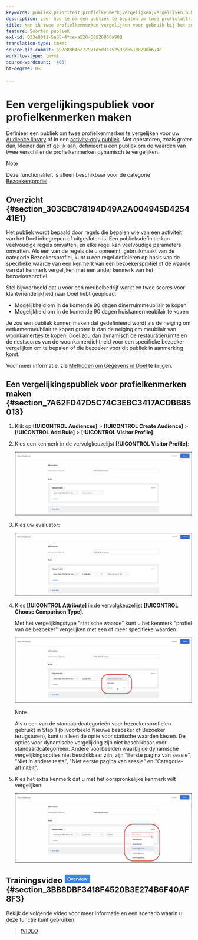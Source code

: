 ```yaml
---
keywords: publiek;prioriteit;profielkenmerk;vergelijken;vergelijken;publiek maken;publiek maken;publiek maken
description: Leer hoe te om een publiek te bepalen om twee profielattributen voor uw  [!DNL Target] bibliotheek van het publiek of in een activiteit-slechts publiek te vergelijken.
title: Kan ik twee profielkenmerken vergelijken voor gebruik bij het publiek?
feature: Soorten publiek
exl-id: 033e90f1-5a05-4fce-a520-68826860a908
translation-type: tm+mt
source-git-commit: a92e88b46c72971d5d3c752593d651d8290b674e
workflow-type: tm+mt
source-wordcount: '406'
ht-degree: 0%

---
```


# Een vergelijkingspubliek voor profielkenmerken maken

Definieer een publiek om twee profielkenmerken te vergelijken voor uw [Audience library](/help/c-target/c-audiences/audiences.md) of in een [activity-only publiek](/help/c-target/creating-activity-only-audience.md). Met operatoren, zoals groter dan, kleiner dan of gelijk aan, definieert u een publiek om de waarden van twee verschillende profielkenmerken dynamisch te vergelijken.

>[!NOTE]
>
>Deze functionaliteit is alleen beschikbaar voor de categorie [Bezoekersprofiel](/help/c-target/c-audiences/c-target-rules/visitor-profile.md#concept_E972690B9A4C4372A34229FA37EDA38E).

## Overzicht {#section_303CBC78194D49A2A004945D425441E1}

Het publiek wordt bepaald door regels die bepalen wie van een activiteit van het Doel inbegrepen of uitgesloten is. Een publieksdefinitie kan veelvoudige regels omvatten, en elke regel kan veelvoudige parameters omvatten. Als een van de regels die u opneemt, gebruikmaakt van de categorie Bezoekersprofiel, kunt u een regel definiëren op basis van de specifieke waarde van een kenmerk van een bezoekersprofiel of de waarde van dat kenmerk vergelijken met een ander kenmerk van het bezoekersprofiel.

Stel bijvoorbeeld dat u voor een meubelbedrijf werkt en twee scores voor klantvriendelijkheid naar Doel hebt geüpload:

* Mogelijkheid om in de komende 90 dagen dinerruimmeubilair te kopen
* Mogelijkheid om in de komende 90 dagen huiskamermeubilair te kopen

Je zou een publiek kunnen maken dat gedefinieerd wordt als de neiging om eetkamermeubilair te kopen groter is dan de neiging om meubilair van woonkamertjes te kopen. Doel zou dan dynamisch de restauratieruimte en de nestscores van de woonkamerdichtheid voor een specifieke bezoeker vergelijken om te bepalen of die bezoeker voor dit publiek in aanmerking komt.

Voor meer informatie, zie [Methoden om Gegevens in Doel ](/help/c-implementing-target/c-considerations-before-you-implement-target/c-methods-to-get-data-into-target/methods-to-get-data-into-target.md#concept_0069C0EFB56C4700BB33F2F35C2B9B17) te krijgen.

## Een vergelijkingspubliek voor profielkenmerken maken {#section_7A62FD47D5C74C3EBC3417ACDBB85013}

1. Klik op **[!UICONTROL Audiences]** > **[!UICONTROL Create Audience]** > **[!UICONTROL Add Rule]** > **[!UICONTROL Visitor Profile]**.
1. Kies een kenmerk in de vervolgkeuzelijst **[!UICONTROL Visitor Profile]**:

   ![Propensatiescore 1](assets/propensity_score_1.png)

1. Kies uw evaluator:

   ![Propensatiescore 2](assets/propensity_score_2.png)

1. Kies **[!UICONTROL Attribute]** in de vervolgkeuzelijst **[!UICONTROL Choose Comparison Type]**.

   Met het vergelijkingstype &quot;statische waarde&quot; kunt u het kenmerk &quot;profiel van de bezoeker&quot; vergelijken met een of meer specifieke waarden.

   ![Propensatiescore 3](assets/propensity_score_3.png)

   >[!NOTE]
   >
   >Als u een van de standaardcategorieën voor bezoekersprofielen gebruikt in Stap 1 (bijvoorbeeld Nieuwe bezoeker of Bezoeker terugsturen), kunt u alleen de optie voor statische waarden kiezen. De opties voor dynamische vergelijking zijn niet beschikbaar voor standaardcategorieën. Andere voorbeelden waarbij de dynamische vergelijkingsopties niet beschikbaar zijn, zijn &quot;Eerste pagina van sessie&quot;, &quot;Niet in andere tests&quot;, &quot;Niet eerste pagina van sessie&quot; en &quot;Categorie-affiniteit&quot;.

1. Kies het extra kenmerk dat u met het oorspronkelijke kenmerk wilt vergelijken.

   ![](assets/propensity_score_4.png)

## Trainingsvideo ![Overzicht badge](/help/assets/overview.png) {#section_3BB8DBF3418F4520B3E274B6F40AF8F3}

Bekijk de volgende video voor meer informatie en een scenario waarin u deze functie kunt gebruiken:

>[!VIDEO](https://video.tv.adobe.com/v/23218/)

